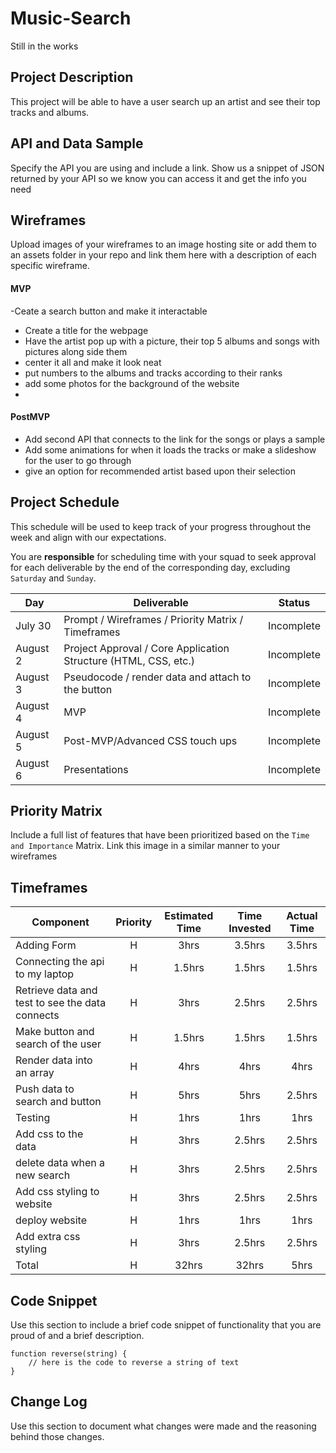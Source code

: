 # Music-Search
Still in the works

## Project Description

This project will be able to have a user search up an artist and see their top tracks and albums.

## API and Data Sample

Specify the API you are using and include a link. Show us a snippet of JSON returned by your API so we know you can access it and get the info you need

## Wireframes

Upload images of your wireframes to an image hosting site or add them to an assets folder in your repo and link them here with a description of each specific wireframe.



#### MVP 
-Ceate a search button and make it interactable 
- Create a title for the webpage
- Have the artist pop up with a picture, their top 5 albums and songs with pictures along side them 
- center it all and make it look neat
- put numbers to the albums and tracks according to their ranks
- add some photos for the background of the website 
- 

#### PostMVP  
- Add second API that connects to the link for the songs or plays a sample
- Add some animations for when it loads the tracks or make a slideshow for the user to go through
- give an option for recommended artist based upon their selection

## Project Schedule

This schedule will be used to keep track of your progress throughout the week and align with our expectations.  

You are **responsible** for scheduling time with your squad to seek approval for each deliverable by the end of the corresponding day, excluding `Saturday` and `Sunday`.

|  Day | Deliverable | Status
|---|---| ---|
|July 30| Prompt / Wireframes / Priority Matrix / Timeframes | Incomplete
|August 2| Project Approval / Core Application Structure (HTML, CSS, etc.) | Incomplete
|August 3| Pseudocode / render data and attach to the button | Incomplete
|August 4| MVP  | Incomplete
|August 5| Post-MVP/Advanced CSS touch ups | Incomplete
|August 6| Presentations | Incomplete

## Priority Matrix

Include a full list of features that have been prioritized based on the `Time and Importance` Matrix.  Link this image in a similar manner to your wireframes

## Timeframes

| Component | Priority | Estimated Time | Time Invested | Actual Time |
| --- | :---: |  :---: | :---: | :---: |
| Adding Form | H | 3hrs| 3.5hrs | 3.5hrs |
| Connecting the api to my laptop | H | 1.5hrs| 1.5hrs | 1.5hrs |
| Retrieve data and test to see the data connects | H | 3hrs| 2.5hrs | 2.5hrs |
| Make button and search of the user | H | 1.5hrs| 1.5hrs | 1.5hrs |
| Render data into an array | H | 4hrs| 4hrs | 4hrs |
| Push data to search and button| H | 5hrs| 5hrs | 2.5hrs |
| Testing | H | 1hrs| 1hrs | 1hrs |
| Add css to the data | H | 3hrs| 2.5hrs | 2.5hrs |
| delete data when a new search | H | 3hrs| 2.5hrs | 2.5hrs |
| Add css styling to website | H | 3hrs| 2.5hrs | 2.5hrs |
| deploy website | H | 1hrs| 1hrs | 1hrs |
| Add extra css styling | H | 3hrs| 2.5hrs | 2.5hrs |
| Total | H | 32hrs| 32hrs | 5hrs |

## Code Snippet

Use this section to include a brief code snippet of functionality that you are proud of and a brief description.  

```
function reverse(string) {
	// here is the code to reverse a string of text
}
```

## Change Log
 Use this section to document what changes were made and the reasoning behind those changes.  
